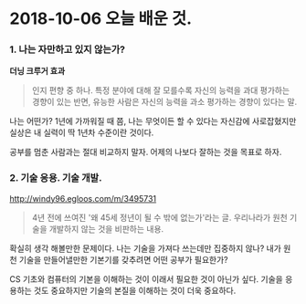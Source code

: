 # 2018-10-06 오늘 배운 것.

### 1. 나는 자만하고 있지 않는가?  
**더닝 크루거 효과**
> 인지 편향 중 하나. 특정 분야에 대해 잘 모를수록 자신의 능력을 과대 평가하는
경향이 있는 반면, 유능한 사람은 자신의 능력을 과소 평가하는 경향이 있다는 말.

나는 어떤가? 1년에 가까워질 때 쯤, 나는 무엇이든 할 수 있다는 자신감에 사로잡혔지만
실상은 내 실력이 딱 1년차 수준이란 것이다.

공부를 멈춘 사람과는 절대 비교하지 말자. 어제의 나보다 잘하는 것을 목표로 하자.

### 2. 기술 응용. 기술 개발.  
http://windy96.egloos.com/m/3495731
> 4년 전에 쓰여진 '왜 45세 정년이 될 수 밖에 없는가'라는 글.
  우리나라가 원천 기술을 개발하지 않는 것을 비판하는 내용.

확실히 생각 해볼만한 문제이다. 나는 기술을 가져다 쓰는데만 집중하지 않나?
내가 원천 기술을 만들어낼만한 기본기를 갖추려면 어떤 공부가 필요한가?

CS 기초와 컴퓨터의 기본을 이해하는 것이 이래서 필요한 것이 아닌가 싶다.
기술을 응용하는 것도 중요하지만 기술의 본질을 이해하는 것이 더욱 중요하다.
